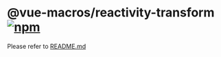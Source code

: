 # @vue-macros/reactivity-transform [![npm](https://img.shields.io/npm/v/@vue-macros/reactivity-transform.svg)](https://npmjs.com/package/@vue-macros/reactivity-transform)

Please refer to [README.md](https://github.com/sxzz/vue-macros#readme)
